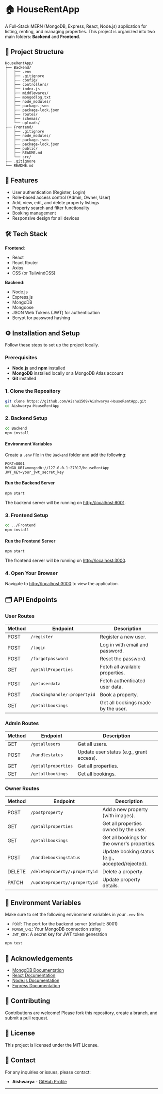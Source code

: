 # 🏠 HouseRentApp

A Full-Stack MERN (MongoDB, Express, React, Node.js) application for listing, renting, and managing properties. This project is organized into two main folders: **Backend** and **Frontend**.

## 📁 Project Structure

```
HouseRentApp/
├── Backend/
│   ├── .env
│   ├── .gitignore
│   ├── config/
│   ├── controllers/
│   ├── index.js
│   ├── middlewares/
│   ├── mongodlog.txt
│   ├── node_modules/
│   ├── package.json
│   ├── package-lock.json
│   ├── routes/
│   ├── schemas/
│   └── uploads/
├── Frontend/
│   ├── .gitignore
│   ├── node_modules/
│   ├── package.json
│   ├── package-lock.json
│   ├── public/
│   ├── README.md
│   └── src/
├── .gitignore
└── README.md
```


## 🚀 Features

- User authentication (Register, Login)
- Role-based access control (Admin, Owner, User)
- Add, view, edit, and delete property listings
- Property search and filter functionality
- Booking management
- Responsive design for all devices

## 🛠️ Tech Stack

**Frontend**:
- React
- React Router
- Axios
- CSS (or TailwindCSS)

**Backend**:
- Node.js
- Express.js
- MongoDB
- Mongoose
- JSON Web Tokens (JWT) for authentication
- Bcrypt for password hashing

## ⚙️ Installation and Setup

Follow these steps to set up the project locally.

### Prerequisites

- **Node.js** and **npm** installed
- **MongoDB** installed locally or a MongoDB Atlas account
- **Git** installed

### 1. Clone the Repository

```bash
git clone https://github.com/Aishu1509/Aishwarya-HouseRentApp.git
cd Aishwarya-HouseRentApp
```

### 2. Backend Setup

```bash
cd Backend
npm install
```

#### Environment Variables

Create a `.env` file in the `Backend` folder and add the following:

```
PORT=8001
MONGO_URI=mongodb://127.0.0.1:27017/houseRentApp
JWT_KEY=your_jwt_secret_key
```

#### Run the Backend Server

```bash
npm start
```

The backend server will be running on [http://localhost:8001](http://localhost:8001).

### 3. Frontend Setup

```bash
cd ../Frontend
npm install
```

#### Run the Frontend Server

```bash
npm start
```

The frontend server will be running on [http://localhost:3000](http://localhost:3000).

### 4. Open Your Browser

Navigate to [http://localhost:3000](http://localhost:3000) to view the application.

## 🗂️ API Endpoints

### **User Routes**

| Method | Endpoint                        | Description                           |
|--------|----------------------------------|---------------------------------------|
| POST   | `/register`                      | Register a new user.                 |
| POST   | `/login`                         | Log in with email and password.      |
| POST   | `/forgotpassword`                | Reset the password.                  |
| GET    | `/getAllProperties`              | Fetch all available properties.      |
| POST   | `/getuserdata`                   | Fetch authenticated user data.      |
| POST   | `/bookinghandle/:propertyid`     | Book a property.                     |
| GET    | `/getallbookings`                | Get all bookings made by the user.   |

### **Admin Routes**

| Method | Endpoint                        | Description                           |
|--------|----------------------------------|---------------------------------------|
| GET    | `/getallusers`                   | Get all users.                       |
| POST   | `/handlestatus`                  | Update user status (e.g., grant access). |
| GET    | `/getallproperties`              | Get all properties.                  |
| GET    | `/getallbookings`                | Get all bookings.                    |

### **Owner Routes**

| Method | Endpoint                        | Description                           |
|--------|----------------------------------|---------------------------------------|
| POST   | `/postproperty`                  | Add a new property (with images).    |
| GET    | `/getallproperties`              | Get all properties owned by the user. |
| GET    | `/getallbookings`                | Get all bookings for the owner's properties. |
| POST   | `/handlebookingstatus`           | Update booking status (e.g., accepted/rejected). |
| DELETE | `/deleteproperty/:propertyid`    | Delete a property.                   |
| PATCH  | `/updateproperty/:propertyid`    | Update property details.            |


## 🔑 Environment Variables

Make sure to set the following environment variables in your `.env` file:

- `PORT`: The port for the backend server (default: 8001)
- `MONGO_URI`: Your MongoDB connection string
- `JWT_KEY`: A secret key for JWT token generation


```bash
npm test
```

## 🙏 Acknowledgements

- [MongoDB Documentation](https://docs.mongodb.com/)
- [React Documentation](https://reactjs.org/docs/getting-started.html)
- [Node.js Documentation](https://nodejs.org/en/docs/)
- [Express Documentation](https://expressjs.com/)

## 🤝 Contributing

Contributions are welcome! Please fork this repository, create a branch, and submit a pull request.

## 📜 License

This project is licensed under the MIT License.

## 📧 Contact

For any inquiries or issues, please contact:

- **Aishwarya** - [GitHub Profile](https://github.com/Aishu1509)

---
